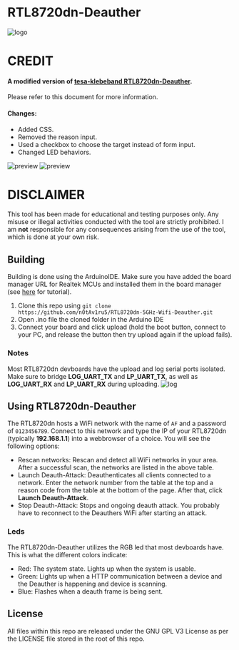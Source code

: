 # RTL8720dn-Deauther
![logo](https://github.com/user-attachments/assets/ab8ebf84-eee2-4298-8975-2e8dad13c1b3)

# CREDIT
#### A modified version of [tesa-klebeband RTL8720dn-Deauther](https://github.com/tesa-klebeband/RTL8720dn-Deauther).

Please refer to this document for more information.
#### Changes:
- Added CSS.
- Removed the reason input.
- Used a checkbox to choose the target instead of form input.
- Changed LED behaviors.

![preview](https://i.imgur.com/Z4QIp9m.jpeg)
![preview](https://i.imgur.com/pHEs8CX.jpeg)

# DISCLAIMER
This tool has been made for educational and testing purposes only. Any misuse or illegal activities conducted with the tool are strictly prohibited. I am **not** responsible for any consequences arising from the use of the tool, which is done at your own risk.
## Building
Building is done using the ArduinoIDE. Make sure you have added the board manager URL for Realtek MCUs and installed them in the board manager (see [here](https://www.amebaiot.com/en/amebad-bw16-arduino-getting-started/) for tutorial).
1) Clone this repo using `git clone https://github.com/n0tAv1ru5/RTL8720dn-5GHz-Wifi-Deauther.git`
2) Open .ino file the cloned folder in the Arduino IDE
3) Connect your board and click upload (hold the boot button, connect to your PC, and release the button then try upload again if the upload fails).
### Notes
Most RTL8720dn devboards have the upload and log serial ports isolated. Make sure to bridge **LOG_UART_TX** and **LP_UART_TX**, as well as **LOG_UART_RX** and **LP_UART_RX** during uploading.
![log](https://i.imgur.com/kcUu1Gn.png)
## Using RTL8720dn-Deauther
The RTL8720dn hosts a WiFi network with the name of `AF` and a password of `0123456789`. Connect to this network and type the IP of your RTL8720dn (typically **192.168.1.1**) into a webbrowser of a choice. You will see the following options:
* Rescan networks: Rescan and detect all WiFi networks in your area. After a successful scan, the networks are listed in the above table.
* Launch Deauth-Attack: Deauthenticates all clients connected to a network. Enter the network number from the table at the top and a reason code from the table at the bottom of the page. After that, click **Launch Deauth-Attack**.
* Stop Deauth-Attack: Stops and ongoing deauth attack. You probably have to reconnect to the Deauthers WiFi after starting an attack.
### Leds
The RTL8720dn-Deauther utilizes the RGB led that most devboards have. This is what the different colors indicate:
* Red: The system state. Lights up when the system is usable.
* Green: Lights up when a HTTP communication between a device and the Deauther is happening and device is scanning.
* Blue: Flashes when a deauth frame is being sent.
## License
All files within this repo are released under the GNU GPL V3 License as per the LICENSE file stored in the root of this repo.
